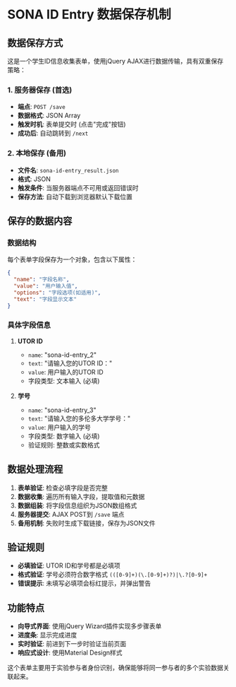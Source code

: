 # SONA ID Entry 数据保存机制

## 数据保存方式

这是一个学生ID信息收集表单，使用jQuery AJAX进行数据传输，具有双重保存策略：

### 1. 服务器保存 (首选)
- **端点**: `POST /save`
- **数据格式**: JSON Array
- **触发时机**: 表单提交时 (点击"完成"按钮)
- **成功后**: 自动跳转到 `/next`

### 2. 本地保存 (备用)
- **文件名**: `sona-id-entry_result.json`
- **格式**: JSON
- **触发条件**: 当服务器端点不可用或返回错误时
- **保存方法**: 自动下载到浏览器默认下载位置

## 保存的数据内容

### 数据结构
每个表单字段保存为一个对象，包含以下属性：

```json
{
  "name": "字段名称",
  "value": "用户输入值", 
  "options": "字段选项(如适用)",
  "text": "字段显示文本"
}
```

### 具体字段信息
1. **UTOR ID**
   - `name`: "sona-id-entry_2"
   - `text`: "请输入您的UTOR ID："
   - `value`: 用户输入的UTOR ID
   - 字段类型: 文本输入 (必填)

2. **学号**
   - `name`: "sona-id-entry_3"  
   - `text`: "请输入您的多伦多大学学号："
   - `value`: 用户输入的学号
   - 字段类型: 数字输入 (必填)
   - 验证规则: 整数或实数格式

## 数据处理流程

1. **表单验证**: 检查必填字段是否完整
2. **数据收集**: 遍历所有输入字段，提取值和元数据
3. **数据组装**: 将字段信息组织为JSON数组格式
4. **服务器提交**: AJAX POST到 `/save` 端点
5. **备用机制**: 失败时生成下载链接，保存为JSON文件

## 验证规则

- **必填验证**: UTOR ID和学号都是必填项
- **格式验证**: 学号必须符合数字格式 `(([0-9]+)(\.[0-9]+)?)|\.?[0-9]+`
- **错误提示**: 未填写必填项会标红提示，并弹出警告

## 功能特点

- **向导式界面**: 使用jQuery Wizard插件实现多步骤表单
- **进度条**: 显示完成进度
- **实时验证**: 前进到下一步时验证当前页面
- **响应式设计**: 使用Material Design样式

这个表单主要用于实验参与者身份识别，确保能够将同一参与者的多个实验数据关联起来。